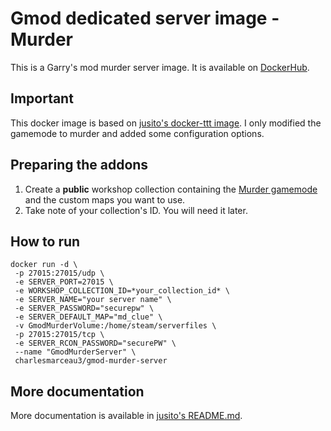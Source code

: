 # Gmod dedicated server image - Murder
This is a Garry's mod murder server image. It is available on [DockerHub](https://hub.docker.com/repository/docker/charlesmarceau3/gmod-murder-docker).

## Important
This docker image is based on [jusito's docker-ttt image](https://github.com/jusito/docker-ttt).
I only modified the gamemode to murder and added some configuration options.


## Preparing the addons
1. Create a **public** workshop collection containing the [Murder gamemode](https://steamcommunity.com/sharedfiles/filedetails/?id=187073946) and the custom maps you want to use.
2. Take note of your collection's ID. You will need it later.


## How to run
```
docker run -d \
 -p 27015:27015/udp \
 -e SERVER_PORT=27015 \
 -e WORKSHOP_COLLECTION_ID=*your_collection_id* \
 -e SERVER_NAME="your server name" \
 -e SERVER_PASSWORD="securepw" \
 -e SERVER_DEFAULT_MAP="md_clue" \
 -v GmodMurderVolume:/home/steam/serverfiles \
 -p 27015:27015/tcp \
 -e SERVER_RCON_PASSWORD="securePW" \
 --name "GmodMurderServer" \
 charlesmarceau3/gmod-murder-server
```

## More documentation
More documentation is available in [jusito's README.md](https://github.com/jusito/docker-ttt/blob/master/README.md).
